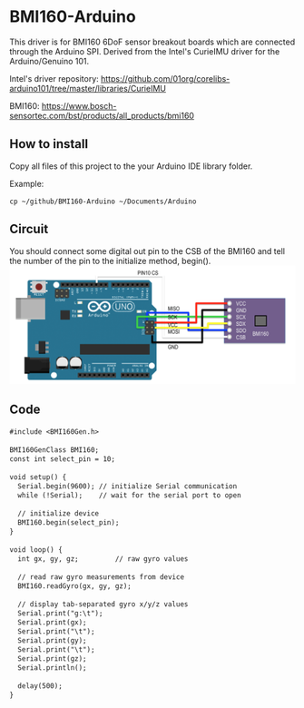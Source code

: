 # BMI160-Arduino

This driver is for BMI160 6DoF sensor breakout boards which are connected through the Arduino SPI.
Derived from the Intel's CurieIMU driver for the Arduino/Genuino 101.

Intel's driver repository: https://github.com/01org/corelibs-arduino101/tree/master/libraries/CurieIMU

BMI160: https://www.bosch-sensortec.com/bst/products/all_products/bmi160

## How to install
Copy all files of this project to the your Arduino IDE library folder.

Example:
```
cp ~/github/BMI160-Arduino ~/Documents/Arduino
```

## Circuit
You should connect some digital out pin to the CSB of the BMI160 and tell the number of the pin to the initialize method, begin().
![Screenshot](files/circuit.png)

## Code
```
#include <BMI160Gen.h>

BMI160GenClass BMI160;
const int select_pin = 10;

void setup() {
  Serial.begin(9600); // initialize Serial communication
  while (!Serial);    // wait for the serial port to open

  // initialize device
  BMI160.begin(select_pin);
}

void loop() {
  int gx, gy, gz;         // raw gyro values

  // read raw gyro measurements from device
  BMI160.readGyro(gx, gy, gz);

  // display tab-separated gyro x/y/z values
  Serial.print("g:\t");
  Serial.print(gx);
  Serial.print("\t");
  Serial.print(gy);
  Serial.print("\t");
  Serial.print(gz);
  Serial.println();

  delay(500);
}
```
